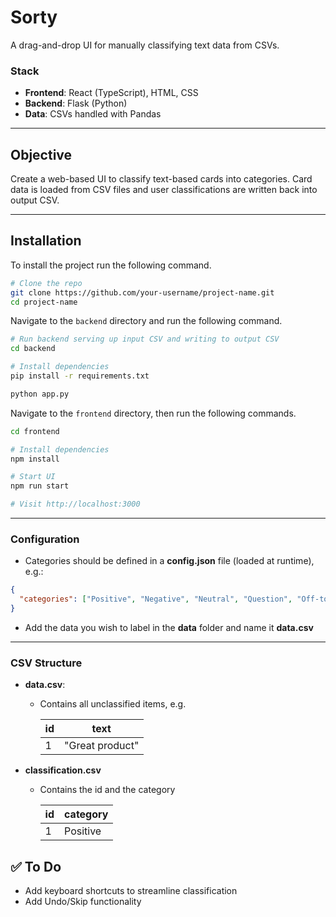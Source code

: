 # Sorty

A drag-and-drop UI for manually classifying text data from CSVs.


### **Stack**

* **Frontend**: React (TypeScript), HTML, CSS
* **Backend**: Flask (Python)
* **Data**: CSVs handled with Pandas

---

## Objective

Create a web-based UI to classify text-based cards into categories. Card data is loaded from CSV files and user classifications are written back into output CSV.

---

## Installation

To install the project run the following command.

```bash
# Clone the repo
git clone https://github.com/your-username/project-name.git
cd project-name
```
Navigate to the `backend` directory and run the following command.

```bash
# Run backend serving up input CSV and writing to output CSV
cd backend

# Install dependencies
pip install -r requirements.txt

python app.py
```

Navigate to the `frontend` directory, then run the following commands.

```bash
cd frontend

# Install dependencies
npm install

# Start UI
npm run start

# Visit http://localhost:3000
```
---

### Configuration

* Categories should be defined in a **config.json** file (loaded at runtime), e.g.:

```json
{
  "categories": ["Positive", "Negative", "Neutral", "Question", "Off-topic"]
}
```

* Add the data you wish to label in the **data** folder and name it **data.csv**

---

###  **CSV Structure**

* **data.csv**:

  * Contains all unclassified items, e.g.

    | id | text            |
    | -- | --------------- |
    | 1  | "Great product" |

* **classification.csv**

    * Contains the id and the category

      | id | category  |
      |----|-----------|
      | 1  | Positive  |



## ✅ To Do

- Add keyboard shortcuts to streamline classification
- Add Undo/Skip functionality